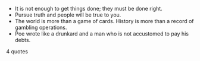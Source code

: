  - It is not enough to get things done; they must be done right.
 - Pursue truth and people will be true to you.
 - The world is more than a game of cards. History is more than a record of gambling operations.
 - Poe wrote like a drunkard and a man who is not accustomed to pay his debts.

4 quotes